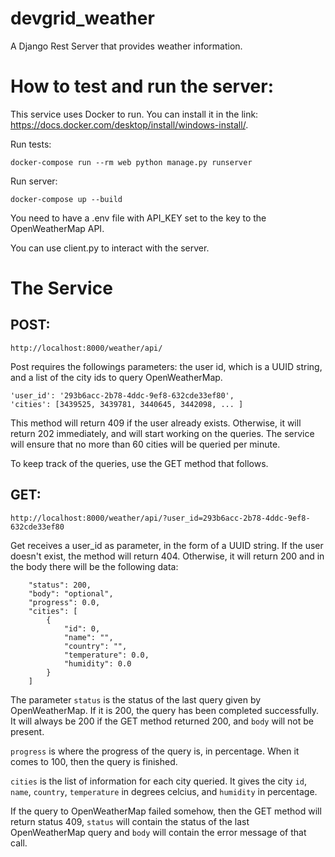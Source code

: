 # devgrid_weather
A Django Rest Server that provides weather information.


# How to test and run the server:

This service uses Docker to run. You can install it in the link: https://docs.docker.com/desktop/install/windows-install/.

Run tests: 
```
docker-compose run --rm web python manage.py runserver
```

Run server:
```
docker-compose up --build
```

You need to have a .env file with API_KEY set to the key
to the OpenWeatherMap API.

You can use client.py to interact with the server.


# The Service

## POST:
```
http://localhost:8000/weather/api/
```
Post requires the followings parameters: the user id, which is a UUID string,
and a list of the city ids to query OpenWeatherMap.
```
'user_id': '293b6acc-2b78-4ddc-9ef8-632cde33ef80',
'cities': [3439525, 3439781, 3440645, 3442098, ... ]
```
This method will return 409 if the user already exists. 
Otherwise, it will return 202 immediately, and will start working
on the queries. The service will ensure that no more than 60 cities will
be queried per minute.

To keep track of the queries, use the GET method that follows.

## GET:
```
http://localhost:8000/weather/api/?user_id=293b6acc-2b78-4ddc-9ef8-632cde33ef80
```
Get receives a user_id as parameter, in the form of a UUID string.
If the user doesn't exist, the method will return 404. Otherwise,
it will return 200 and in the body there will be the following data:
```
    "status": 200,
    "body": "optional",
    "progress": 0.0,
    "cities": [ 
        {
            "id": 0,
            "name": "",
            "country": "",
            "temperature": 0.0,
            "humidity": 0.0
        }
    ]
```
The parameter `status` is the status of the last query given by OpenWeatherMap.
If it is 200, the query has been completed successfully. It will always be 200
if the GET method returned 200, and `body` will not be present.

`progress` is where the progress of the query is,
in percentage. When it comes to 100, then the query is finished.

`cities` is the list of information for each city queried. It gives the city
`id`, `name`, `country`, `temperature` in degrees celcius, and `humidity` in percentage.

If the query to OpenWeatherMap failed somehow, then the GET method will return
status 409, `status` will contain the status of the last OpenWeatherMap query 
and `body` will contain the error message of that call.
